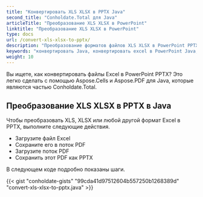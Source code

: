 ```yaml
---
title: "Конвертировать XLS XLSX в PPTX Java"
second_title: "Conholdate.Total для Java"
articleTitle: "Преобразование XLS XLSX в PowerPoint"
linktitle: "Преобразование XLS XLSX в PowerPoint"
type: docs
url: /convert-xls-xlsx-to-pptx/
description: "Преобразование форматов файлов XLS XLSX в PowerPoint PPTX на Java."
keywords: "конвертировать Java, конвертировать excel в PowerPoint Java, конвертировать xls в pptx Java, конвертировать xlsx в powerpoint Java, java конвертировать xls xlsx, xls в pptx java, xlsx в pptx eclipse java, конвертер Java для xls, конвертер Java для xlsx, excel в pptx Java, лист для слайда"
weight: 10
---
```


Вы ищете, как конвертировать файлы Excel в PowerPoint PPTX? Это легко сделать с помощью Aspose.Cells и Aspose.PDF для Java, которые являются частью Conholdate.Total.

## **Преобразование XLS XLSX в PPTX в Java**
Чтобы преобразовать XLS, XLSX или любой другой формат Excel в PPTX, выполните следующие действия.

- Загрузите файл Excel
- Сохраните его в поток PDF
- Загрузите поток PDF
- Сохранить этот PDF как PPTX

В следующем коде подробно показаны шаги.

{{< gist "conholdate-gists" "99cda41d97512604b557250b1268389d" "convert-xls-xlsx-to-pptx.java" >}}
